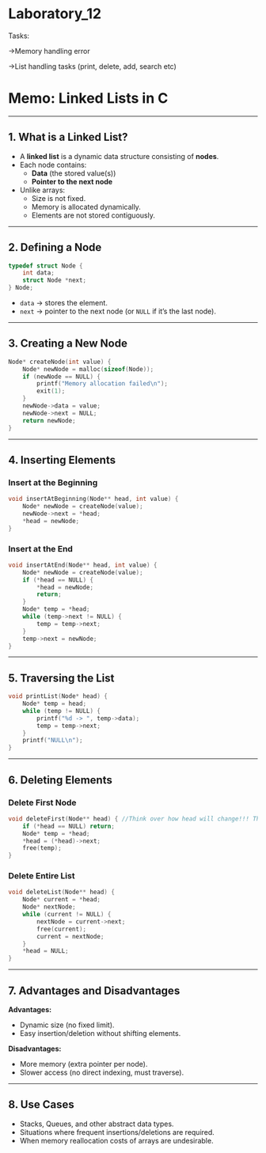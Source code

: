 # Laboratory_12

Tasks:

->Memory handling error

->List handling tasks (print, delete, add, search etc)

# Memo: Linked Lists in C

---

## 1. What is a Linked List?

- A **linked list** is a dynamic data structure consisting of **nodes**.
- Each node contains:
  - **Data** (the stored value(s))
  - **Pointer to the next node**
- Unlike arrays:
  - Size is not fixed.
  - Memory is allocated dynamically.
  - Elements are not stored contiguously.

---

## 2. Defining a Node

```c
typedef struct Node {
    int data;
    struct Node *next;
} Node;
```

- `data` → stores the element.
- `next` → pointer to the next node (or `NULL` if it’s the last node).

---

## 3. Creating a New Node

```c
Node* createNode(int value) {
    Node* newNode = malloc(sizeof(Node));
    if (newNode == NULL) {
        printf("Memory allocation failed\n");
        exit(1);
    }
    newNode->data = value;
    newNode->next = NULL;
    return newNode;
}
```

---

## 4. Inserting Elements

### Insert at the Beginning
```c
void insertAtBeginning(Node** head, int value) {
    Node* newNode = createNode(value);
    newNode->next = *head;
    *head = newNode;
}
```

### Insert at the End
```c
void insertAtEnd(Node** head, int value) {
    Node* newNode = createNode(value);
    if (*head == NULL) {
        *head = newNode;
        return;
    }
    Node* temp = *head;
    while (temp->next != NULL) {
        temp = temp->next;
    }
    temp->next = newNode;
}
```

---

## 5. Traversing the List

```c
void printList(Node* head) {
    Node* temp = head;
    while (temp != NULL) {
        printf("%d -> ", temp->data);
        temp = temp->next;
    }
    printf("NULL\n");
}
```

---

## 6. Deleting Elements

### Delete First Node
```c
void deleteFirst(Node** head) { //Think over how head will change!!! There is also another way!
    if (*head == NULL) return;
    Node* temp = *head;
    *head = (*head)->next;
    free(temp);
}
```

### Delete Entire List
```c
void deleteList(Node** head) {
    Node* current = *head;
    Node* nextNode;
    while (current != NULL) {
        nextNode = current->next;
        free(current);
        current = nextNode;
    }
    *head = NULL;
}
```

---

## 7. Advantages and Disadvantages

**Advantages:**
- Dynamic size (no fixed limit).
- Easy insertion/deletion without shifting elements.

**Disadvantages:**
- More memory (extra pointer per node).
- Slower access (no direct indexing, must traverse).

---

## 8. Use Cases

- Stacks, Queues, and other abstract data types.
- Situations where frequent insertions/deletions are required.
- When memory reallocation costs of arrays are undesirable.



